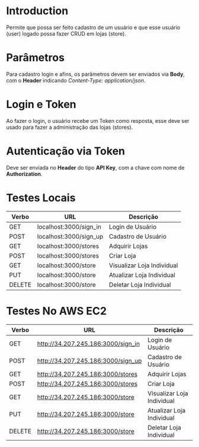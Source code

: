 
# Introduction

Permite que possa ser feito cadastro de um usuário e que esse usuário (user) logado possa fazer CRUD em lojas (store).

# Parâmetros

Para cadastro login e afins, os parâmetros devem ser enviados via **Body**, com o **Header** indicando *Content-Type: application/json*.

# Login e Token

Ao fazer o login, o usuário recebe um Token como resposta, esse deve ser usado para fazer a administração das lojas (stores).

# Autenticação via Token

Deve ser enviada no **Header** do tipo **API Key**, com a chave com nome de **Authorization**.

# Testes Locais

| Verbo  | URL                    | Descrição                  |
|--------|------------------------|----------------------------|
| GET    | localhost:3000/sign_in | Login de Usuário           |
| POST   | localhost:3000/sign_up | Cadastro de Usuário        |
| GET    | localhost:3000/stores  | Adquirir Lojas             |
| POST   | localhost:3000/stores  | Criar Loja                 |
| GET    | localhost:3000/store   | Visualizar Loja Individual |
| PUT    | localhost:3000/store   | Atualizar Loja Individual  |
| DELETE | localhost:3000/store   | Deletar Loja Individual    |

# Testes No AWS EC2

| Verbo  | URL                    | Descrição                  |
|--------|------------------------|----------------------------|
| GET    | http://34.207.245.186:3000/sign_in | Login de Usuário           |
| POST   | http://34.207.245.186:3000/sign_up | Cadastro de Usuário        |
| GET    | http://34.207.245.186:3000/stores  | Adquirir Lojas             |
| POST   | http://34.207.245.186:3000/stores  | Criar Loja                 |
| GET    | http://34.207.245.186:3000/store   | Visualizar Loja Individual |
| PUT    | http://34.207.245.186:3000/store   | Atualizar Loja Individual  |
| DELETE | http://34.207.245.186:3000/store   | Deletar Loja Individual    |